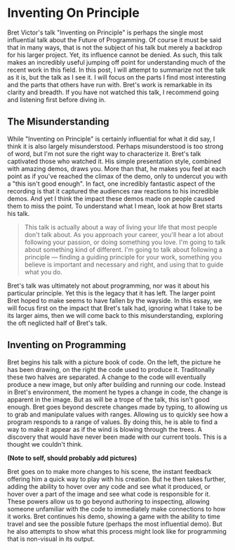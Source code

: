 # Inventing On Principle

Bret Victor's talk "Inventing on Principle" is perhaps the single most influential talk about the Future of Programming. Of course it must be said that in many ways, that is not the subject of his talk but merely a backdrop for his larger project. Yet, its influence cannot be denied. As such, this talk makes an incredibly useful jumping off point for understanding much of the recent work in this field. In this post, I will attempt to summarize not the talk as it is, but the talk as I see it. I will focus on the parts I find most interesting and the parts that others have run with. Bret's work is remarkable in its clarity and breadth. If you have not watched this talk, I recommend going and listening first before diving in.

## The Misunderstanding

While "Inventing on Principle" is certainly influential for what it did say, I think it is also largely misunderstood. Perhaps misunderstood is too strong of word, but I'm not sure the right way to characterize it. Bret's talk captivated those who watched it. His simple presentation style, combined with amazing demos, draws you. More than that, he makes you feel at each point as if you've reached the climax of the demo, only to undercut you with a "this isn't good enough". In fact, one incredibly fantastic aspect of the recording is that it captured the audiences raw reactions to his incredible demos. And yet I think the impact these demos made on people caused them to miss the point. To understand what I mean, look at how Bret starts his talk.

> This talk is actually about a way of living your life that most people don't talk about. As you approach your career, you'll hear a lot about following your passion, or doing something you love. I'm going to talk about something kind of different. I'm going to talk about following a principle — finding a guiding principle for your work, something you believe is important and necessary and right, and using that to guide what you do.

Bret's talk was ultimately not about programming, nor was it about his particular principle. Yet this is the legacy that it has left. The larger point Bret hoped to make seems to have fallen by the wayside. In this essay, we will focus first on the impact that Bret's talk had, ignoring what I take to be its larger aims, then we will come back to this misunderstanding, exploring the oft neglicted half of Bret's talk.

## Inventing on Programming

Bret begins his talk with a picture book of code. On the left, the picture he has been drawing, on the right the code used to produce it. Traditonally these two halves are separated. A change to the code will eventually produce a new image, but only after building and running our code. Instead in Bret's environment, the moment he types a change in code, the change is apparent in the image. But as will be a trope of the talk, this isn't good enough. Bret goes beyond descrete changes made by typing, to allowing us to grab and manipulate values with ranges. Allowing us to quickly see how a program responds to a range of values. By doing this, he is able to find a way to make it appear as if the wind is blowing through the trees. A discovery that would have never been made with our current tools. This is a thought we couldn't think.

**(Note to self, should probably add pictures)**

Bret goes on to make more changes to his scene, the instant feedback offering him a quick way to play with his creation. But he then takes further, adding the ability to hover over any code and see what it produced, or hover over a part of the image and see what code is responsible for it. These powers allow us to go beyond authoring to inspecting, allowing someone unfamiliar with the code to immediately make connections to how it works. Bret continues his demo, showing a game with the ability to time travel and see the possible future (perhaps the most influential demo). But he also attempts to show what this process might look like for programming that is non-visual in its output.

